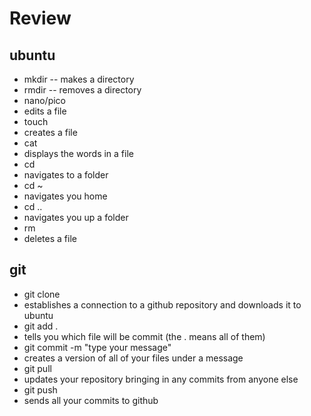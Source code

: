 # Review

## ubuntu
 - mkdir
  -- makes a directory 
 - rmdir
  -- removes a directory
 - nano/pico
  - edits a file
 - touch
  - creates a file
 - cat
  - displays the words in a file
 - cd
  - navigates to a folder
 - cd ~
  - navigates you home
 - cd .. 
  - navigates you up a folder
 - rm
  - deletes a file

## git
 - git clone 
  - establishes a connection to a github repository and downloads it to ubuntu
 - git add .
  - tells you which file will be commit (the . means all of them)
 - git commit -m "type your message"
  - creates a version of all of your files under a message
 - git pull
  - updates your repository bringing in any commits from anyone else
 - git push
  - sends all your commits to github
